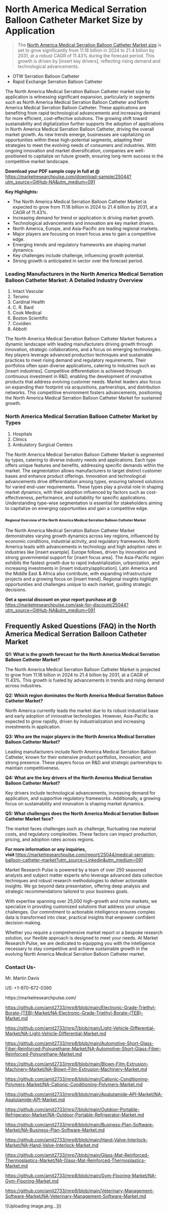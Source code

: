 <h1>North America Medical Serration Balloon Catheter Market&nbsp;Size by Application</h1><blockquote><p>The <a href="https://marketresearchpulse.com/download-sample/25044?utm_source=GitHub-NA&amp;utm_medium=091">North America Medical Serration Balloon Catheter Market size</a> is set to grow significantly from 11.18 billion in 2024 to 21.4 billion by 2031, at a robust CAGR of 11.43% during the forecast period. This growth is driven by [insert key drivers], reflecting rising demand and technological advancements.</p></blockquote><ul><li>OTW Serration Balloon Catheter<li> Rapid Exchange Serration Balloon Catheter</li></ul><p>The North America Medical Serration Balloon Catheter market size by application is witnessing significant expansion, particularly in segments such as North America Medical Serration Balloon Catheter and North America Medical Serration Balloon Catheter. These applications are benefiting from rapid technological advancements and increasing demand for more efficient, cost-effective solutions. The growing shift toward sustainability and digitalization further supports the adoption of applications in North America Medical Serration Balloon Catheter, driving the overall market growth. As new trends emerge, businesses are capitalizing on opportunities within these high-potential segments, adapting their strategies to meet the evolving needs of consumers and industries. With ongoing innovation and market diversification, companies are well-positioned to capitalize on future growth, ensuring long-term success in the competitive market landscape.</p><p><strong>Download your PDF sample copy in full at @ </strong><a href="https://marketresearchpulse.com/download-sample/25044?utm_source=GitHub-NA&amp;utm_medium=091">https://marketresearchpulse.com/download-sample/25044?utm_source=GitHub-NA&amp;utm_medium=091</a></p><p><strong>Key Highlights: </strong></p><ul><li>The North America Medical Serration Balloon Catheter Market is expected to grow from 11.18 billion in 2024 to 21.4 billion by 2031, at a CAGR of 11.43%.</li><li>Increasing demand for trend or application is driving market growth.</li><li>Technological advancements and innovation are key market drivers.</li><li>North America, Europe, and Asia-Pacific are leading regional markets.</li><li>Major players are focusing on insert focus area to gain a competitive edge.</li><li>Emerging trends and regulatory frameworks are shaping market dynamics.</li><li>Key challenges include challenge, influencing growth potential.</li><li>Strong growth is anticipated in sector over the forecast period.</li></ul><h3>Leading Manufacturers in the North America Medical Serration Balloon Catheter Market: A Detailed Industry Overview</h3><ol><li>Intact Vascular</li><li>Terumo</li><li>Cardinal Health</li><li>C. R. Bard</li><li>Cook Medical</li><li>Boston Scientific</li><li>Covidien</li><li>Abbott</li></ol><div class="flex max-w-full flex-col flex-grow"><div class="min-h-8 text-message flex w-full flex-col items-end gap-2 whitespace-normal break-words [.text-message+&amp;]:mt-5" dir="auto" data-message-author-role="assistant" data-message-id="fd8432e4-4910-450d-b182-61b7bfb0a01f" data-message-model-slug="gpt-4o"><div class="flex w-full flex-col gap-1 empty:hidden first:pt-[3px]"><div class="markdown prose w-full break-words dark:prose-invert light"><p>The North America Medical Serration Balloon Catheter Market features a dynamic landscape with leading manufacturers driving growth through innovation, strategic collaborations, and a focus on emerging technologies. Key players leverage advanced production techniques and sustainable practices to meet rising demand and regulatory requirements. Their portfolios often span diverse applications, catering to industries such as [insert industries]. Competitive differentiation is achieved through continuous investment in R&amp;D, enabling the development of innovative products that address evolving customer needs. Market leaders also focus on expanding their footprint via acquisitions, partnerships, and distribution networks. This competitive environment fosters advancements, positioning the North America Medical Serration Balloon Catheter Market for sustained growth.</p></div></div></div></div><h3>North America Medical Serration Balloon Catheter Market by Types</h3><ol><li>Hospitals<li> Clinics<li> Ambulatory Surgical Centers</li></ol><div class="flex max-w-full flex-col flex-grow"><div class="min-h-8 text-message flex w-full flex-col items-end gap-2 whitespace-normal break-words [.text-message+&amp;]:mt-5" dir="auto" data-message-author-role="assistant" data-message-id="084470be-0bb7-4664-bddf-5156b4f41249" data-message-model-slug="gpt-4o-mini"><div class="flex w-full flex-col gap-1 empty:hidden first:pt-[3px]"><div class="markdown prose w-full break-words dark:prose-invert light"><p>The North America Medical Serration Balloon Catheter Market is segmented by types, catering to diverse industry needs and applications. Each type offers unique features and benefits, addressing specific demands within the market. The segmentation allows manufacturers to target distinct customer bases and enhance product offerings. Innovation and technological advancements drive differentiation among types, ensuring tailored solutions for varied end-user requirements. These types play a pivotal role in shaping market dynamics, with their adoption influenced by factors such as cost-effectiveness, performance, and suitability for specific applications. Understanding type-wise segmentation is essential for stakeholders aiming to capitalize on emerging opportunities and gain a competitive edge.</p></div></div></div></div><h3><span style="font-size: 11px;">Regional Overview of the North America Medical Serration Balloon Catheter Market</span></h3><div class="flex max-w-full flex-col flex-grow"><div class="min-h-8 text-message flex w-full flex-col items-end gap-2 whitespace-normal break-words [.text-message+&amp;]:mt-5" dir="auto" data-message-author-role="assistant" data-message-id="e9038762-ce64-4e30-91c9-9bd413514231" data-message-model-slug="gpt-4o-mini"><div class="flex w-full flex-col gap-1 empty:hidden first:pt-[3px]"><div class="markdown prose w-full break-words dark:prose-invert light"><p>The North America Medical Serration Balloon Catheter Market demonstrates varying growth dynamics across key regions, influenced by economic conditions, industrial activity, and regulatory frameworks. North America leads with advancements in technology and high adoption rates in industries like [insert example]. Europe follows, driven by innovation and strong governmental support for [insert focus area]. The Asia-Pacific region exhibits the fastest growth due to rapid industrialization, urbanization, and increasing investments in [insert industry/application]. Latin America and the Middle East &amp; Africa also contribute, with expanding infrastructure projects and a growing focus on [insert trend]. Regional insights highlight opportunities and challenges unique to each market, guiding strategic decisions.</p></div></div></div></div><p><strong>Get a special discount on your report purchase at @ </strong><a href="https://marketresearchpulse.com/ask-for-discount/25044?utm_source=GitHub-NA&amp;utm_medium=091">https://marketresearchpulse.com/ask-for-discount/25044?utm_source=GitHub-NA&amp;utm_medium=091</a></p><h2>Frequently Asked Questions (FAQ) in the North America Medical Serration Balloon Catheter Market</h2><p><strong>Q1: What is the growth forecast for the North America Medical Serration Balloon Catheter Market?</strong></p><p>The North America Medical Serration Balloon Catheter Market is projected to grow from 11.18 billion in 2024 to 21.4 billion by 2031, at a CAGR of 11.43%. This growth is fueled by advancements in trends and rising demand across industries.</p><p><strong>Q2: Which region dominates the North America Medical Serration Balloon Catheter Market?</strong></p><p>North America currently leads the market due to its robust industrial base and early adoption of innovative technologies. However, Asia-Pacific is expected to grow rapidly, driven by industrialization and increasing investments in application.</p><p><strong>Q3: Who are the major players in the North America Medical Serration Balloon Catheter Market?</strong></p><p>Leading manufacturers include North America Medical Serration Balloon Catheter, known for their extensive product portfolios, innovation, and strong presence. These players focus on R&amp;D and strategic partnerships to maintain competitiveness.</p><p><strong>Q4: What are the key drivers of the North America Medical Serration Balloon Catheter Market?</strong></p><p>Key drivers include technological advancements, increasing demand for application, and supportive regulatory frameworks. Additionally, a growing focus on sustainability and innovation is shaping market dynamics.</p><p><strong>Q5: What challenges does the North America Medical Serration Balloon Catheter Market face?</strong></p><p>The market faces challenges such as challenge, fluctuating raw material costs, and regulatory complexities. These factors can impact production, pricing, and adoption rates across regions.</p><p><strong>For more information or any inquiries, visit&nbsp;</strong><a href="https://marketresearchpulse.com/report/25044/medical-serration-balloon-catheter-market?utm_source=Linkedin&utm_medium=091">https://marketresearchpulse.com/report/25044/medical-serration-balloon-catheter-market?utm_source=Linkedin&utm_medium=091</a></p><p>Market Research Pulse is powered by a team of over 250 seasoned analysts and subject matter experts who leverage advanced data collection techniques and robust research methodologies to deliver actionable insights. We go beyond data presentation, offering deep analysis and strategic recommendations tailored to your business goals.</p><p>With expertise spanning over 25,000 high-growth and niche markets, we specialize in providing customized solutions that address your unique challenges. Our commitment to actionable intelligence ensures complex data is transformed into clear, practical insights that empower confident decision-making.</p><p>Whether you require a comprehensive market report or a bespoke research solution, our flexible approach is designed to meet your needs. At Market Research Pulse, we are dedicated to equipping you with the intelligence necessary to stay competitive and achieve sustainable growth in the evolving North America Medical Serration Balloon Catheter market.</p><h3><strong>Contact Us-</strong></h3><p>Mr. Martin Davis</p><p>US: +1-970-672-0390</p><p>https://marketresearchpulse.com/</p><p><a href="https://github.com/amit2733/mrp9/blob/main/Electronic-Grade-Triethyl-Borate-(TEB)-Market/NA-Electronic-Grade-Triethyl-Borate-(TEB)-Market.md">https://github.com/amit2733/mrp9/blob/main/Electronic-Grade-Triethyl-Borate-(TEB)-Market/NA-Electronic-Grade-Triethyl-Borate-(TEB)-Market.md</a></p><p><a href="https://github.com/amit2733/mrp7/blob/main/Light-Vehicle-Differential-Market/NA-Light-Vehicle-Differential-Market.md">https://github.com/amit2733/mrp7/blob/main/Light-Vehicle-Differential-Market/NA-Light-Vehicle-Differential-Market.md</a></p><p><a href="https://github.com/amit2733/mrp8/blob/main/Automotive-Short-Glass-Fiber-Reinforced-Polyurethane-Market/NA-Automotive-Short-Glass-Fiber-Reinforced-Polyurethane-Market.md">https://github.com/amit2733/mrp8/blob/main/Automotive-Short-Glass-Fiber-Reinforced-Polyurethane-Market/NA-Automotive-Short-Glass-Fiber-Reinforced-Polyurethane-Market.md</a></p><p><a href="https://github.com/amit2733/mrp9/blob/main/Blown-Film-Extrusion-Machinery-Market/NA-Blown-Film-Extrusion-Machinery-Market.md">https://github.com/amit2733/mrp9/blob/main/Blown-Film-Extrusion-Machinery-Market/NA-Blown-Film-Extrusion-Machinery-Market.md</a></p><p><a href="https://github.com/amit2733/mrp8/blob/main/Cationic-Conditioning-Polymers-Market/NA-Cationic-Conditioning-Polymers-Market.md">https://github.com/amit2733/mrp8/blob/main/Cationic-Conditioning-Polymers-Market/NA-Cationic-Conditioning-Polymers-Market.md</a></p><p><a href="https://github.com/amit2733/mrp9/blob/main/Apalutamide-API-Market/NA-Apalutamide-API-Market.md">https://github.com/amit2733/mrp9/blob/main/Apalutamide-API-Market/NA-Apalutamide-API-Market.md</a></p><p><a href="https://github.com/amit2733/mrp7/blob/main/Outdoor-Portable-Refrigerator-Market/NA-Outdoor-Portable-Refrigerator-Market.md">https://github.com/amit2733/mrp7/blob/main/Outdoor-Portable-Refrigerator-Market/NA-Outdoor-Portable-Refrigerator-Market.md</a></p><p><a href="https://github.com/amit2733/mrp8/blob/main/Business-Plan-Software-Market/NA-Business-Plan-Software-Market.md">https://github.com/amit2733/mrp8/blob/main/Business-Plan-Software-Market/NA-Business-Plan-Software-Market.md</a></p><p><a href="https://github.com/amit2733/mrp9/blob/main/Hand-Valve-Interlock-Market/NA-Hand-Valve-Interlock-Market.md">https://github.com/amit2733/mrp9/blob/main/Hand-Valve-Interlock-Market/NA-Hand-Valve-Interlock-Market.md</a></p><p><a href="https://github.com/amit2733/mrp7/blob/main/Glass-Mat-Reinforced-Thermoplastics-Market/NA-Glass-Mat-Reinforced-Thermoplastics-Market.md">https://github.com/amit2733/mrp7/blob/main/Glass-Mat-Reinforced-Thermoplastics-Market/NA-Glass-Mat-Reinforced-Thermoplastics-Market.md</a></p><p><a href="https://github.com/amit2733/mrp8/blob/main/Gym-Flooring-Market/NA-Gym-Flooring-Market.md">https://github.com/amit2733/mrp8/blob/main/Gym-Flooring-Market/NA-Gym-Flooring-Market.md</a></p><p><a href="https://github.com/amit2733/mrp9/blob/main/Veterinary-Management-Software-Market/NA-Veterinary-Management-Software-Market.md">https://github.com/amit2733/mrp9/blob/main/Veterinary-Management-Software-Market/NA-Veterinary-Management-Software-Market.md</a></p>
![Uploading image.png…]()
